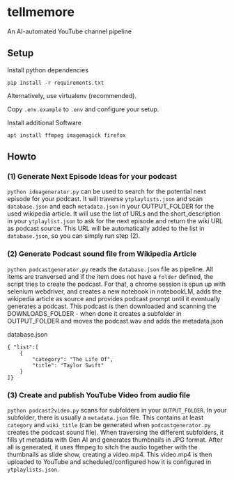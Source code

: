 # tellmemore
An AI-automated YouTube channel pipeline

## Setup

Install python dependencies
```
pip install -r requirements.txt
```
Alternatively, use virtualenv (recommended).

Copy `.env.example` to `.env` and configure your setup.

Install additional Software
```
apt install ffmpeg imagemagick firefox
```

## Howto

### (1) Generate Next Episode Ideas for your podcast

`python ideagenerator.py` can be used to search for the potential next episode for your podcast.
It will traverse `ytplaylists.json` and scan `database.json` and each `metadata.json` in your OUTPUT_FOLDER
for the used wikipedia article. It will use the list of URLs and the short_description in your `ytplaylist.json`
to ask for the next episode and return the wiki URL as podcast source. This URL will be automatically added to
the list in `database.json`, so you can simply run step (2).

### (2) Generate Podcast sound file from Wikipedia Article

`python podcastgenerator.py` reads the `database.json` file as pipeline.
All items are tranversed and if the item does not have a `folder` defined, the script tries to create the podcast.
For that, a chrome session is spun up with selenium webdriver, and creates a new notebook in notebookLM,
adds the wikipedia article as source and provides podcast prompt until it eventually generates a podcast.
This podcast is then downloaded and scanning the DOWNLOADS_FOLDER - when done it creates a subfolder in OUTPUT_FOLDER
and moves the podcast.wav and adds the metadata.json

database.json
```
{ "list":[
    {
        "category": "The Life Of",
        "title": "Taylor Swift"
    }
]}
```

### (3) Create and publish YouTube Video from audio file

`python podcast2video.py` scans for subfolders in your `OUTPUT_FOLDER`.
In your subfolder, there is usually a `metadata.json` file.
This contains at least `category` and `wiki_title` (can be generated when `podcastgenerator.py` creates the podcast sound file).
When traversing the different subfolders, it fills yt metadata with Gen AI and generates thumbnails in JPG format.
After all is generated, it uses ffmpeg to sitch the audio together with the thumbnails as slide show, creating a video.mp4.
This video.mp4 is then uploaded to YouTube and scheduled/configured how it is configured in `ytplaylists.json`.